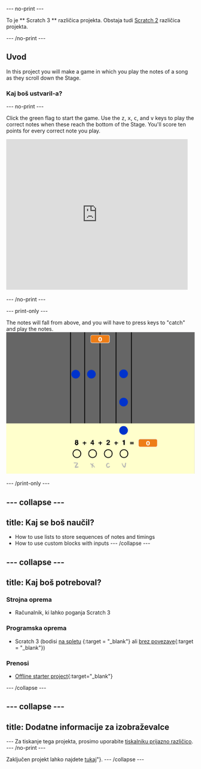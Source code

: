 \--- no-print \---

To je ** Scratch 3 ** različica projekta. Obstaja tudi [Scratch 2](https://projects.raspberrypi.org/en/projects/binary-hero-scratch2) različica projekta.

\--- /no-print \---

## Uvod

In this project you will make a game in which you play the notes of a song as they scroll down the Stage.

### Kaj boš ustvaril-a?

\--- no-print \---

Click the green flag to start the game. Use the <kbd>z</kbd>, <kbd>x</kbd>, <kbd>c</kbd>, and <kbd>v</kbd> keys to play the correct notes when these reach the bottom of the Stage. You'll score ten points for every correct note you play.

<div class="scratch-preview">
  <iframe allowtransparency="true" width="485" height="402" src="https://scratch.mit.edu/projects/embed/259028053/?autostart=false" frameborder="0" scrolling="no"></iframe>
</div>

\--- /no-print \---

\--- print-only \---

The notes will fall from above, and you will have to press keys to "catch" and play the notes. ![vitrina](images/showcase.png)

\--- /print-only \---

## \--- collapse \---

## title: Kaj se boš naučil?

+ How to use lists to store sequences of notes and timings
+ How to use custom blocks with inputs \--- /collapse \---

## \--- collapse \---

## title: Kaj boš potreboval?

### Strojna oprema

+ Računalnik, ki lahko poganja Scratch 3

### Programska oprema

+ Scratch 3 (bodisi [na spletu](http://rpf.io/scratchon) {:target = "_blank"} ali [brez povezave](http://rpf.io/scratchoff){:target = "_blank"})

### Prenosi

+ [Offline starter project](http://rpf.io/p/en/binary-hero-go){:target="_blank"}

\--- /collapse \---

## \--- collapse \---

## title: Dodatne informacije za izobraževalce

\--- Za tiskanje tega projekta, prosimo uporabite [tiskalniku prijazno različico](https://projects.raspberrypi.org/en/projects/binary-hero/print). \--- /no-print \---

Zaključen projekt lahko najdete [tukaj](http://rpf.io/p/en/binary-hero-get)"}. \--- /collapse \---